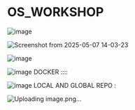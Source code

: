 # OS_WORKSHOP
![image](https://github.com/user-attachments/assets/3e2f3419-c1d6-47f0-b22f-213f5b9bb0a7)

![Screenshot from 2025-05-07 14-03-23](https://github.com/user-attachments/assets/8c5b23e7-fe6f-4d59-aa22-f568e4d727db)

![image](https://github.com/user-attachments/assets/bd1ec0a8-601b-48a9-b4ed-a4c0bbe0159b)


![image](https://github.com/user-attachments/assets/7d230a00-b78d-4f41-a113-d7b5f8939bab)
  DOCKER ::::
  
![image](https://github.com/user-attachments/assets/bf93e990-a91b-4df7-99bb-109fea320667)
LOCAL AND GLOBAL REPO :

![Uploading image.png…]()

